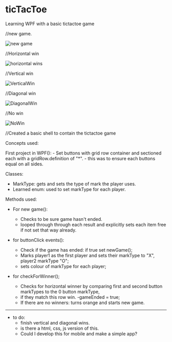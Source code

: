 # ticTacToe

Learning WPF with a basic tictactoe game

//new game.

![new game](https://user-images.githubusercontent.com/72698786/153621220-3313acd7-d4f8-4898-b6b8-285532464d41.JPG) 

//Horizontal win

![horizontal wins](https://user-images.githubusercontent.com/72698786/153621231-c91f7506-6d1b-49a7-8297-7c27f48f4aad.JPG)

//Vertical win

![VerticalWin](https://user-images.githubusercontent.com/72698786/153621249-7d164a8b-953c-49e2-bfd2-d6213dce87e0.JPG)

//Diagonal win

![DiagonalWin](https://user-images.githubusercontent.com/72698786/153621262-ff99f37b-2925-4fd4-b3e4-52bebc9c0ef9.JPG)

//No win

![NoWin](https://user-images.githubusercontent.com/72698786/153621509-92c3d3dd-bf6a-4542-98f6-7081e7420bda.JPG)

//Created a basic shell to contain the tictactoe game

Concepts used:

First project in WPF():
    - Set buttons with grid row container and sectioned each with a gridRow.definition of "*".
    - this was to ensure each buttons equal on all sides.

Classes: 
  - MarkType: gets and sets the type of mark the player uses.
  - Learned enum: used to set markType for each player.
 
 Methods used:
 
  - For new game():
    - Checks to be sure game hasn't ended.
    - looped through through each result and explicitly sets each item free if not set that way already.
     
  - for buttonClick events():
    - Check if the game has ended: if true set newGame();
    - Marks player1 as the first player and sets their markType to "X", player2 markType "O";
    - sets colour of markType for each player;

  - for checkForWinner();
    - Checks for horizontal winner by comparing first and second button markTypes to the 0 button markType,
    - if they match this row win.
      -gameEnded = true;
    - If there are no winners: turns orange and starts new game.


-------------------------------------------------------------------
 - to do:
    - finish vertical and diagonal wins.
    -  is there a html, css, js version of this.
    -  Could I develop this for mobile and make a simple app?


